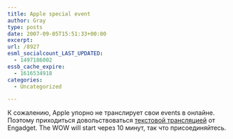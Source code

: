 ```yaml
---
title: Apple special event
author: Gray
type: posts
date: 2007-09-05T15:51:33+00:00
excerpt:
url: /8927
esml_socialcount_LAST_UPDATED:
  - 1497186002
essb_cache_expire:
  - 1616534918
categories:
  - Uncategorized

---
```








К сожалению, Apple упорно не транслирует свои events в онлайне. Поэтому приходиться довольствоваться <a href="http://www.engadget.com/2007/09/05/steve-jobs-live-apples-the-beat-goes-on-special-event/" target="_blank">текстовой трансляцией</a> от Engadget. The WOW will start через 10 минут, так что присоединяйтесь.